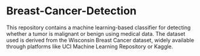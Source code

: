 # Breast-Cancer-Detection
This repository contains a machine learning-based classifier for detecting whether a tumor is malignant or benign using medical data. The dataset used is derived from the Wisconsin Breast Cancer dataset, widely available through platforms like UCI Machine Learning Repository or Kaggle.
